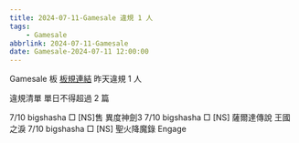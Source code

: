 ```yaml
---
title: 2024-07-11-Gamesale 違規 1 人
tags:
    - Gamesale
abbrlink: 2024-07-11-Gamesale
date: Gamesale-2024-07-11 12:00:00
---
```

Gamesale 板 [板規連結](https://www.ptt.cc/bbs/Gossiping/M.1637425085.A.07D.html)
昨天違規 1 人
<!-- more -->

違規清單
單日不得超過 2 篇

7/10 bigshasha □ [NS]售 異度神劍3
7/10 bigshasha □ [NS] 薩爾達傳說 王國之淚
7/10 bigshasha □ [NS] 聖火降魔錄 Engage